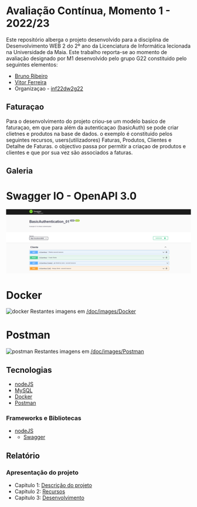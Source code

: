 # Avaliação Contínua, Momento 1 - 2022/23

Este repositório alberga o projeto desenvolvido para a disciplina de Desenvolvimento WEB 2 do 2º ano da Licenciatura de Informática lecionada na Universidade da Maia.
Este trabalho reporta-se ao momento de avaliação designado por M1  desenvolvido pelo grupo G22 constituido pelo seguintes elementos:
* [Bruno Ribeiro](https://github.com/a040225)
* [Vitor Ferreira](https://github.com/vitorsrf)
* Organizaçao - [inf22dw2g22](https://github.com/A040225/INF22DW2G22-M1)

## Faturaçao
Para o desenvolvimento do projeto criou-se um modelo basico de faturaçao, em que para além da autenticaçao (basicAuth) se pode criar clietnes e  produtos na base de dados.  o exemplo é constituido pelos seguintes recursos, users(utilizadores) Faturas, Produtos, Clientes e Detalhe de Faturas.  o objectivo passa  por permitir a criaçao de produtos e  clientes e que por sua vez são associados a faturas. 

## Galeria
# Swagger IO - OpenAPI 3.0
![swagger](/Documentos/Imagens/swagger.png "Swagger 1")

# Docker
![docker](/doc/images/Docker/docker_1.png "Docker 1")
Restantes imagens em [/doc/images/Docker](https://github.com/INF22DWIG24/ReportDW1/tree/main/doc/images/Docker)

# Postman
![postman](/doc/images/Postman/postman_1.png "Postman 1")
Restantes imagens em [/doc/images/Postman](https://github.com/INF22DWIG24/ReportDW1/tree/main/doc/images/Postman)

## Tecnologias
* [nodeJS](https://nodejs.org/en/)
* [MySQL](https://www.mysql.com/)
* [Docker](https://www.docker.com/)
* [Postman](https://www.postman.com/)

### Frameworks e Bibliotecas
* [nodeJS](https://nodejs.org/en/)
* * [Swagger](https://swagger.io/)
## Relatório

### Apresentação do projeto
* Capitulo 1: [Descrição do projeto](doc/c1.md)
* Capitulo 2: [Recursos](doc/c2.md)
* Capitulo 3: [Desenvolvimento](doc/c3.md)

